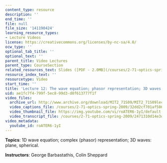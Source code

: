 ```yaml
---
content_type: resource
description: ''
end_time: ''
file: null
file_size: '141190424'
learning_resource_types:
- Lecture Videos
license: https://creativecommons.org/licenses/by-nc-sa/4.0/
ocw_type: ''
optional_tab_title: ''
optional_text: ''
parent_title: Video Lectures
parent_type: CourseSection
related_resources_text: Slides ([PDF - 2.0MB](/courses/2-71-optics-spring-2009/resources/mit2_71s09_lec12))
resource_index_text: ''
resourcetype: Video
start_time: ''
title: 'Lecture 12: The wave equation; phasor representation; 3D waves'
uid: ae1fc7f4-799f-5ec8-99d3-d8f613777f1f
video_files:
  archive_url: http://www.archive.org/download/MIT2_71S09/MIT2_71S09lec12_300k.mp4
  video_captions_file: /courses/2-71-optics-spring-2009/32dd2cf701af5067b2f2caf577fa7b1d_roATER6-1yI.vtt
  video_thumbnail_file: https://img.youtube.com/vi/roATER6-1yI/default.jpg
  video_transcript_file: /courses/2-71-optics-spring-2009/2471310d14e3d2686d5ca538337f7b2c_roATER6-1yI.pdf
video_metadata:
  youtube_id: roATER6-1yI
---
```


**Topics**: 1D wave equation; complex (phasor) representation; 3D waves: plane, spherical.

**Instructors**: George Barbastathis, Colin Sheppard


